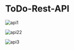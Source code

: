# ToDo-Rest-API

![api1](https://user-images.githubusercontent.com/43012830/111162234-fc1eee80-85c1-11eb-89f2-899b7c04627b.png)


![api22](https://user-images.githubusercontent.com/43012830/111162251-fe814880-85c1-11eb-8d37-c58e82b38f0b.jpg)


![api3](https://user-images.githubusercontent.com/43012830/111162257-004b0c00-85c2-11eb-83bc-59f4c85acadd.png)




